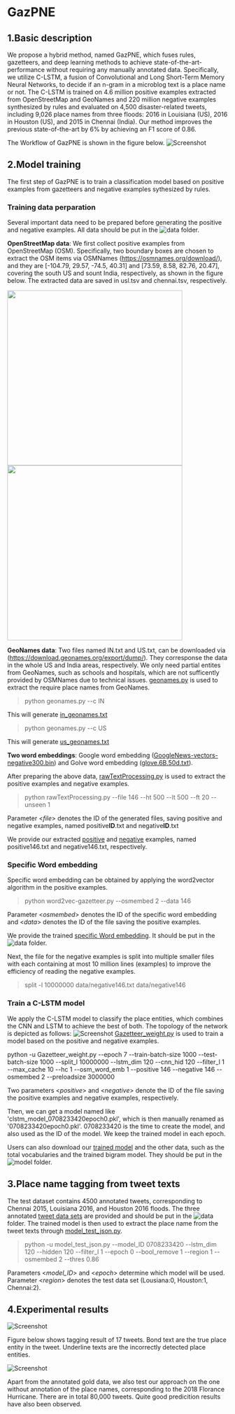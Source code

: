 # GazPNE
## 1.Basic description
We propose a hybrid method, named GazPNE, which fuses rules, gazetteers, and deep learning methods to achieve state-of-the-art-performance without requiring any manually annotated data. Specifically,  we utilize C-LSTM, a fusion of Convolutional and Long Short-Term Memory Neural Networks, to decide if an n-gram in a microblog text is a place name or not. The C-LSTM is trained on 4.6 million positive examples extracted from OpenStreetMap and GeoNames and 220 million negative examples synthesized by rules and  evaluated  on  4,500  disaster-related  tweets,  including  9,026 place names from three floods: 2016 in Louisiana (US), 2016 in Houston (US), and 2015 in Chennai (India). Our method improves the previous state-of-the-art by 6\% by achieving an F1 score of 0.86.

The Workflow of GazPNE is shown in the figure below.
![Screenshot](figure/workflow.jpg)

## 2.Model training
The first step of GazPNE is to train a classification model based on positive examples from gazetteers and negative examples sythesized by rules.
### Training data perparation
Several important data need to be prepared before generating the positive and negative examples. All data should be put in the ![data](data) folder.

**OpenStreetMap data**: We first collect positive examples from OpenStreetMap (OSM). Specifically, two boundary boxes are chosen to extract the OSM items via OSMNames (https://osmnames.org/download/), and  they are [-104.79, 29.57, -74.5, 40.31] and [73.59, 8.58, 82.76, 20.47], covering the south US and sount India, respectively, as shown in the figure below. The extracted data are saved in usl.tsv and chennai.tsv, respectively.
<p float="left">
  <img src="figure/us.jpg" width="400" />
  <img src="figure/chennai.jpg" width="400" /> 
</p>

**GeoNames data**: Two files named IN.txt and US.txt, can be downloaded via (https://download.geonames.org/export/dump/). They corresponse the data in the whole US and India areas, respectively. We only need partial entites from GeoNames, such as schools and hospitals, which are not sufficently provided by OSMNames due to technical issues. [geonames.py](geonames.py) is used to extract the require place names from GeoNames.
 > python geonames.py --c IN 
 
 This will generate [in_geonames.txt](data/in_geonames.txt) 
 
 > python geonames.py --c US

This will generate [us_geonames.txt](data/us_geonames.txt) 

**Two word embeddings**: Google word embedding ([GoogleNews-vectors-negative300.bin](https://code.google.com/archive/p/word2vec/)) and Golve word embedding ([glove.6B.50d.txt](https://www.kaggle.com/watts2/glove6b50dtxt)).

After preparing the above data, [rawTextProcessing.py](rawTextProcessing.py) is used to extract the positive examples and negative examples. 

 > python rawTextProcessing.py --file 146 --ht 500 --lt 500 --ft 20 --unseen 1
 
Parameter <*file*> denotes the ID of the generated files, saving positive and negative examples, named positive**ID**.txt and negative**ID**.txt

We provide our extracted [positive](https://drive.google.com/file/d/1ewQH4__dpWV0sMumhf7VLVKCh3fAGSIN/view?usp=sharing) and [negative](https://drive.google.com/file/d/1KMGy2W82S5GtuJ9ghoT51MP48Gu-sqCk/view?usp=sharing) examples, named positive146.txt and negative146.txt, respectively.

### Specific Word embedding
Specific word embedding can be obtained by applying the word2vector algorithm in the positive examples.

 > python word2vec-gazetteer.py --osmembed 2 --data 146

Parameter <*osmembed*> denotes the ID of the specific word embedding and <*data*> denotes the ID of the file saving the positive examples.

We provide the trained [specific Word embedding](https://drive.google.com/file/d/1xWl87ggoQIysydrXXqgRPr2rB4yzw8GU/view?usp=sharing). It should be put in the ![data](data) folder.

Next, the file for the negative examples is split into multiple smaller files with each containing at most 10 million lines (examples) to improve the efficiency of reading the negative examples.

 > split -l 10000000 data/negative146.txt data/negative146
 
### Train a C-LSTM model

We apply the C-LSTM  model to classify the place entities, which combines the CNN and LSTM to achieve the best of both. The topology of the network is depicted as follows:
![Screenshot](figure/architecture.jpg)
[Gazetteer_weight.py](Gazetteer_weight.py) is used to train a model based on the positive and negative examples.

python -u Gazetteer_weight.py --epoch 7 --train-batch-size 1000 --test-batch-size 1000 --split_l 10000000 --lstm_dim 120 --cnn_hid 120 --filter_l 1 --max_cache 10 --hc 1 --osm_word_emb 1 --positive 146 --negative 146 --osmembed 2 --preloadsize 3000000

Two parameters <*positive*> and <*negative*> denote the ID of the file saving the positive examples and negative examples, respectively.

Then, we can get a model named like 'clstm_model_0708233420epoch0.pkl', which is then manually renamed as '0708233420epoch0.pkl'. 0708233420 is the time to create the model, and also used as the ID of the model. We keep the trained model in each epoch. 

Users can also download our [trained model](https://drive.google.com/file/d/10TokPTKJLwpjQR2oN-X03MO1GCEpeDyx/view?usp=sharing) and the other data, such as the total vocabularies and the trained bigram model. They should be put in the ![model](model) folder. 
## 3.Place name tagging from tweet texts
The test dataset contains 4500 annotated tweets, corresponding to Chennai 2015, Louisiana 2016, and Houston 2016 floods. The three annotated [tweet data sets](https://rebrand.ly/LocationsDataset) are provided and should be put in the ![data](data) folder. The trained model is then used to extract the place name from the tweet texts through [model_test_json.py](model_test_json.py).

> python -u model_test_json.py --model_ID 0708233420 --lstm_dim 120 --hidden 120 --filter_l 1 --epoch 0  --bool_remove 1  --region 1 --osmembed 2 --thres 0.86

Parameters <*model_ID*> and <*epoch*> determine which model will be used. Parameter <*region*> denotes the test data set (Lousiana:0, Houston:1, Chennai:2). 

## 4.Experimental results

![Screenshot](figure/result.jpg)

Figure below shows tagging result of 17 tweets. Bond text are the true place entity in the tweet. Underline texts are the incorrectly detected place entities.

![Screenshot](figure/example.jpg)

Apart from the annotated gold data, we also test our approach on the one without annotation of the place names, corresponding to the 2018 Florance Hurricane. There are in total 80,000 tweets. Quite good predicition results have also been observed.
